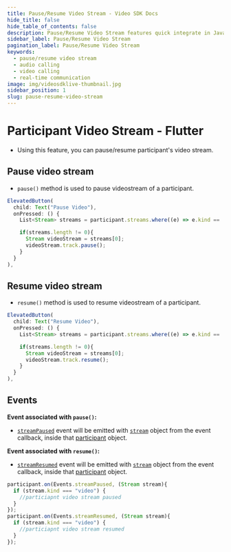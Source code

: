 ```yaml
---
title: Pause/Resume Video Stream - Video SDK Docs
hide_title: false
hide_table_of_contents: false
description: Pause/Resume Video Stream features quick integrate in Javascript, React JS, Android, IOS, React Native, Flutter with Video SDK to add live video & audio conferencing to your applications.
sidebar_label: Pause/Resume Video Stream
pagination_label: Pause/Resume Video Stream
keywords:
  - pause/resume video stream
  - audio calling
  - video calling
  - real-time communication
image: img/videosdklive-thumbnail.jpg
sidebar_position: 1
slug: pause-resume-video-stream
---
```


# Participant Video Stream - Flutter

- Using this feature, you can pause/resume participant's video stream.

## Pause video stream

- `pause()` method is used to pause videostream of a participant.

```js
ElevatedButton(
  child: Text("Pause Video"),
  onPressed: () {
    List<Stream> streams = participant.streams.where((e) => e.kind == 'video').toList();

    if(streams.length != 0){
      Stream videoStream = streams[0];
      videoStream.track.pause();
    }
  }
),
```

## Resume video stream

- `resume()` method is used to resume videostream of a participant.

```js
ElevatedButton(
  child: Text("Resume Video"),
  onPressed: () {
    List<Stream> streams = participant.streams.where((e) => e.kind == 'video').toList();

    if(streams.length != 0){
      Stream videoStream = streams[0];
      videoStream.track.resume();
    }
  }
),

```

## Events

**Event associated with `pause()`:**

- [`streamPaused`](../../../api/sdk-reference/participant-class/events.md#streamPaused) event will be emitted with [`stream`](../../../api/sdk-reference/stream-class/introduction.md) object from the event callback, inside that [participant](../../../api/sdk-reference/participant-class/introduction.md) object.

**Event associated with `resume()`:**

- [`streamResumed`](../../../api/sdk-reference/participant-class/events.md#streamResumed) event will be emitted with [`stream`](../../../api/sdk-reference/stream-class/introduction.md) object from the event callback, inside that [participant](../../../api/sdk-reference/participant-class/introduction.md) object.

```js
participant.on(Events.streamPaused, (Stream stream){
  if (stream.kind === "video") {
    //particiapnt video stream paused
  }
});
participant.on(Events.streamResumed, (Stream stream){
  if (stream.kind === "video") {
    //particiapnt video stream resumed
  }
});
```
